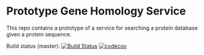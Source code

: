 # Prototype Gene Homology Service

This repo contains a prototype of a service for searching a protein database given a protein
sequence.

Build status (master):
[![Build Status](https://travis-ci.org/kbaseIncubator/GeneHomologyPrototype.svg?branch=master)](https://travis-ci.org/kbaseIncubator/GeneHomologyPrototype)
[![codecov](https://codecov.io/gh/kbaseIncubator/GeneHomologyPrototype/branch/master/graph/badge.svg)](https://codecov.io/gh/kbaseIncubator/GeneHomologyPrototype)